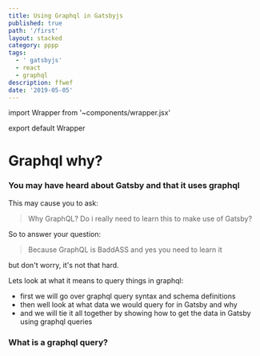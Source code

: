 ```yaml
---
title: Using Graphql in Gatsbyjs
published: true
path: '/first'
layout: stacked
category: pppp
tags:
  - ' gatsbyjs'
  - react
  - graphql
description: ffwef
date: '2019-05-05'
---
```


import Wrapper from '~components/wrapper.jsx'

export default Wrapper

# Graphql why?

### You may have heard about Gatsby and that it uses graphql

This may cause you to ask:

> Why GraphQL? Do i really need to learn this to make use of Gatsby?

So to answer your question:

> Because GraphQL is BaddASS and yes you need to learn it

but don't worry, it's not that hard.

Lets look at what it means to query things in graphql:

- first we will go over graphql query syntax and schema definitions
- then well look at what data we would query for in Gatsby and why
- and we will tie it all together by showing how to get the data in Gatsby using graphql queries

### What is a graphql query?
